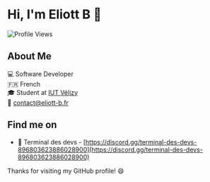 # Hi, I'm Eliott B :wave:

![Profile Views](https://komarev.com/ghpvc/?username=VotreNom)

## About Me

:computer: Software Developer  
:fr: French  
:mortar_board: Student at [IUT Vélizy](https://www.iut-velizy-rambouillet.uvsq.fr/)  
:email: [contact@eliott-b.fr](mailto:contact@eliott-b.fr)  

## Find me on

- :rocket: Terminal des devs - [https://discord.gg/terminal-des-devs-896803623886028900](https://discord.gg/terminal-des-devs-896803623886028900)

Thanks for visiting my GitHub profile! :smile:
